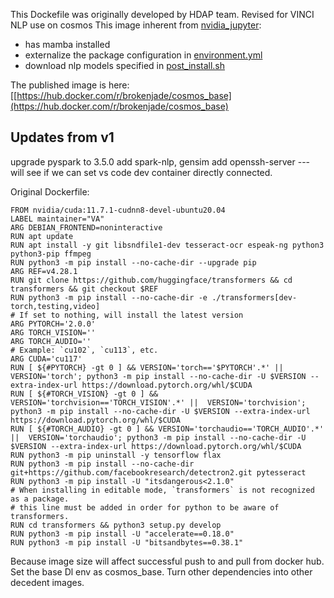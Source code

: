 This Dockefile was originally developed by HDAP team. Revised for VINCI NLP use on cosmos
This image inherent from [nvidia_jupyter](https://hub.docker.com/r/brokenjade/nvidia_jupyter): 
* has mamba installed
* externalize the package configuration in [environment.yml](https://github.com/jianlins/dl_dockers/blob/main/cosmos/environment.yml)
* download nlp models specified in [post_install.sh](https://github.com/jianlins/dl_dockers/blob/main/cosmos/post_install.sh)

The published image is here:  [[https://hub.docker.com/r/brokenjade/cosmos_base](https://hub.docker.com/r/brokenjade/cosmos_base)


## Updates from v1
upgrade pyspark to 3.5.0
add spark-nlp, gensim
add openssh-server --- will see if we can set vs code dev container directly connected.



Original Dockerfile:

```
FROM nvidia/cuda:11.7.1-cudnn8-devel-ubuntu20.04
LABEL maintainer="VA"
ARG DEBIAN_FRONTEND=noninteractive
RUN apt update
RUN apt install -y git libsndfile1-dev tesseract-ocr espeak-ng python3 python3-pip ffmpeg
RUN python3 -m pip install --no-cache-dir --upgrade pip
ARG REF=v4.28.1
RUN git clone https://github.com/huggingface/transformers && cd transformers && git checkout $REF
RUN python3 -m pip install --no-cache-dir -e ./transformers[dev-torch,testing,video]
# If set to nothing, will install the latest version
ARG PYTORCH='2.0.0'
ARG TORCH_VISION=''
ARG TORCH_AUDIO=''
# Example: `cu102`, `cu113`, etc.
ARG CUDA='cu117'
RUN [ ${#PYTORCH} -gt 0 ] && VERSION='torch=='$PYTORCH'.*' ||  VERSION='torch'; python3 -m pip install --no-cache-dir -U $VERSION --extra-index-url https://download.pytorch.org/whl/$CUDA
RUN [ ${#TORCH_VISION} -gt 0 ] && VERSION='torchvision=='TORCH_VISION'.*' ||  VERSION='torchvision'; python3 -m pip install --no-cache-dir -U $VERSION --extra-index-url https://download.pytorch.org/whl/$CUDA
RUN [ ${#TORCH_AUDIO} -gt 0 ] && VERSION='torchaudio=='TORCH_AUDIO'.*' ||  VERSION='torchaudio'; python3 -m pip install --no-cache-dir -U $VERSION --extra-index-url https://download.pytorch.org/whl/$CUDA
RUN python3 -m pip uninstall -y tensorflow flax
RUN python3 -m pip install --no-cache-dir git+https://github.com/facebookresearch/detectron2.git pytesseract
RUN python3 -m pip install -U "itsdangerous<2.1.0"
# When installing in editable mode, `transformers` is not recognized as a package.
# this line must be added in order for python to be aware of transformers.
RUN cd transformers && python3 setup.py develop
RUN python3 -m pip install -U "accelerate==0.18.0"
RUN python3 -m pip install -U "bitsandbytes==0.38.1"
```

Because image size will affect successful push to and pull from docker hub. Set the base Dl env as cosmos_base. Turn other dependencies into other decedent images.
